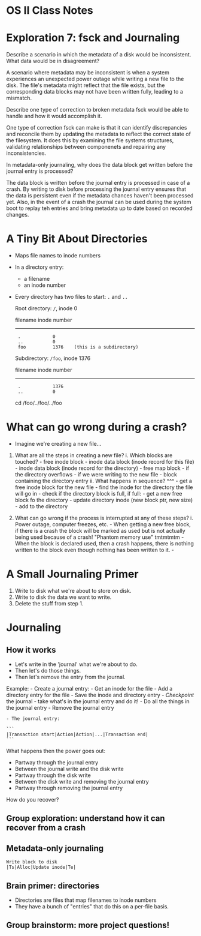 # OS II Class Notes


# Exploration 7: fsck and Journaling

Describe a scenario in which the metadata of a disk would be inconsistent. What data would be in disagreement?

A scenario where metadata may be inconsistent is when a system experiences an unexpected power outage while writing a new file to the disk. The file's metadata might reflect that the file exists, but the corresponding data blocks may not have been written fully, leading to a mismatch. 

Describe one type of correction to broken metadata fsck would be able to handle and how it would accomplish it.

One type of correction fsck can make is that it can identify discrepancies and reconcile them by updating the metadata to reflect the correct state of the filesystem. It does this by examining the file systems structures, validating relationships between componenets and repairing any inconsistencies. 

In metadata-only journaling, why does the data block get written before the journal entry is processed?

The data block is written before the journal entry is processed in case of a crash. By writing to disk before processing the journal entry ensures that the data is persistent even if the metadata chances haven't been processed yet. Also, in the event of a crash the journal can be used during the system boot to replay teh entries and bring metadata up to date based on recorded changes.



# A Tiny Bit About Directories

- Maps file names to inode numbers

- In a directory entry: 
    - a filename
    - an inode number

- Every directory has two files to start: `.` and `..`

    Root directory: `/`, inode 0

    filename   inode number
    --------   ------------
       .            0
       ..           0
       foo          1376    (this is a subdirectory)

    Subdirectory: `/foo`, inode 1376

    filename   inode number
    --------   ------------
       .            1376
       ..           0

    cd /foo/../foo/../foo

# What can go wrong during a crash?

- Imagine we're creating a new file...
1. What are all the steps in creating a new file?
    i. Which blocks are touched?
        - free inode block
        - inode data block (inode record for this file)
        - inode data block (inode record for the directory)
        - free map block
            - if the directory overflows
            - if we were writing to the new file
        - block containing the directory entry
    ii. What happens in sequence? ^^^
        - get a free inode block for the new file
        - find the inode for the directory the file will go in
        - check if the directory block is full, if full:
            - get a new free block fo the directory
            - update directory inode (new block ptr, new size)
        - add to the directory

2. What can go wrong if the process is interrupted at any of these steps? 
    i. Power outage, computer freezes, etc.
        - When getting a new free block, if there is a crash the block will be marked as used but is not actually being used because of a crash! "Phantom memory use" tmtmtmtm
        - When the block is declared used, then a crash happens, there is nothing written to the block even though nothing has been written to it. 
        - 

# A Small Journaling Primer

1. Write to disk what we're about to store on disk.
2. Write to disk the data we want to write.
3. Delete the stuff from step 1. 

# Journaling

## How it works

- Let's write in the 'journal' what we're about to do.
- Then let's do those things.
- Then let's remove the entry from the journal.

Example: 
    - Create a journal entry:
        - Get an inode for the file
        - Add a directory entry for the file
        - Save the inode and directory entry
    - _Checkpoint_ the journal - take what's in the journal entry and do it!
        - Do all the things in the journal entry
    - Remove the journal entry

    - The journal entry:

    ```
    |Transaction start|Action|Action|...|Transaction end|
    ```

What happens then the power goes out:
- Partway through the journal entry
- Between the journal write and the disk write
- Partway through the disk write
- Between the disk write and removing the journal entry
- Partway through removing the journal entry

How do you recover?

## Group exploration: understand how it can recover from a crash

## Metadata-only journaling

```
Write block to disk
|Ts|Alloc|Update inode|Te|
```

## Brain primer: directories
- Directories are files that map filenames to inode numbers
- They have a bunch of "entries" that do this on a per-file basis.

## Group brainstorm: more project questions!


